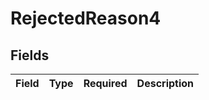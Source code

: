 # RejectedReason4


## Fields

| Field       | Type        | Required    | Description |
| ----------- | ----------- | ----------- | ----------- |